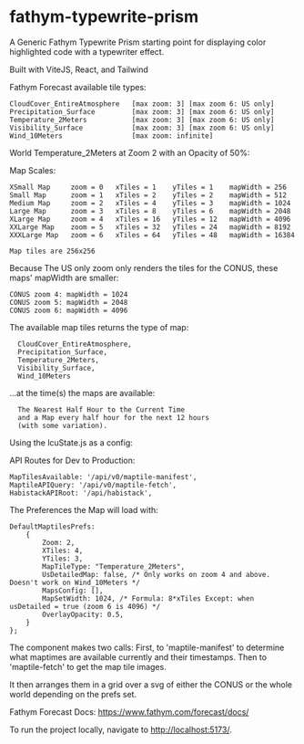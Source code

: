 # fathym-typewrite-prism
A Generic Fathym Typewrite Prism starting point for displaying color highlighted code with a typewriter effect.

Built with ViteJS, React, and Tailwind

Fathym Forecast available tile types:

    CloudCover_EntireAtmosphere   [max zoom: 3] [max zoom 6: US only]
    Precipitation_Surface         [max zoom: 3] [max zoom 6: US only]
    Temperature_2Meters           [max zoom: 3] [max zoom 6: US only]
    Visibility_Surface            [max zoom: 3] [max zoom 6: US only]
    Wind_10Meters                 [max zoom: infinite]

World Temperature_2Meters at Zoom 2 with an Opacity of 50%:

Map Scales:

    XSmall Map     zoom = 0   xTiles = 1    yTiles = 1    mapWidth = 256
    Small Map      zoom = 1   xTiles = 2    yTiles = 2    mapWidth = 512
    Medium Map     zoom = 2   xTiles = 4    yTiles = 3    mapWidth = 1024
    Large Map      zoom = 3   xTiles = 8    yTiles = 6    mapWidth = 2048
    XLarge Map     zoom = 4   xTiles = 16   yTiles = 12   mapWidth = 4096
    XXLarge Map    zoom = 5   xTiles = 32   yTiles = 24   mapWidth = 8192
    XXXLarge Map   zoom = 6   xTiles = 64   yTiles = 48   mapWidth = 16384

    Map tiles are 256x256

Because The US only zoom only renders the tiles for the CONUS, these maps' mapWidth are smaller:
    
    CONUS zoom 4: mapWidth = 1024
    CONUS zoom 5: mapWidth = 2048
    CONUS zoom 6: mapWidth = 4096

The available map tiles returns the type of map:
    
      CloudCover_EntireAtmosphere,
      Precipitation_Surface,
      Temperature_2Meters,
      Visibility_Surface,
      Wind_10Meters
      
...at the time(s) the maps are available:
    
      The Nearest Half Hour to the Current Time
      and a Map every half hour for the next 12 hours
      (with some variation).

Using the lcuState.js as a config:

  API Routes for Dev to Production:

    MapTilesAvailable: '/api/v0/maptile-manifest',
    MaptileAPIQuery: '/api/v0/maptile-fetch',
    HabistackAPIRoot: '/api/habistack',

  The Preferences the Map will load with:
  
    DefaultMaptilesPrefs: 
        {
            Zoom: 2,
            XTiles: 4,
            YTiles: 3,
            MapTileType: "Temperature_2Meters",
            UsDetailedMap: false, /* Only works on zoom 4 and above. Doesn't work on Wind_10Meters */
            MapsConfig: [],
            MapSetWidth: 1024, /* Formula: 8*xTiles Except: when usDetailed = true (zoom 6 is 4096) */
            OverlayOpacity: 0.5,
        }
    };

The component makes two calls:
  First, to 'maptile-manifest' to determine what maptimes are available currently and their timestamps.
  Then to 'maptile-fetch' to get the map tile images.

It then arranges them in a grid over a svg of either the CONUS or the whole world depending on the prefs set.

Fathym Forecast Docs: https://www.fathym.com/forecast/docs/

To run the project locally, navigate to [http://localhost:5173/](http://localhost:5173/).